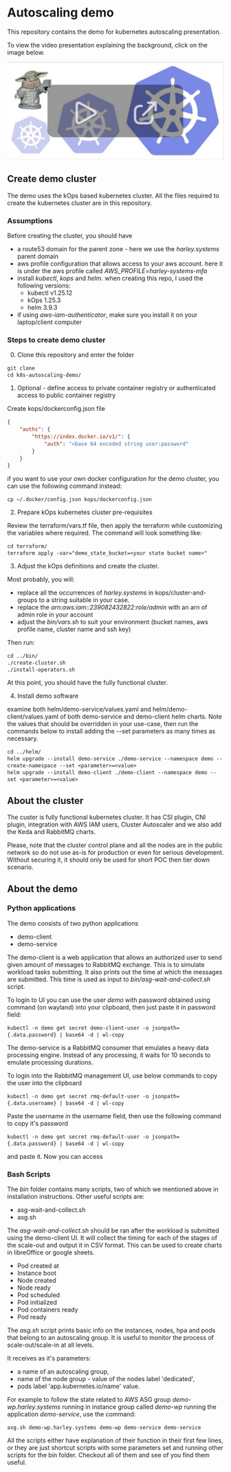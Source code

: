 
# Autoscaling demo 

This repository contains the demo for kubernetes autoscaling presentation. 

To view the video presentation explaining the background, click on the image below.

[![View video](video-thumbnail.png)](https://www.youtube.com/watch?v=MhbxY3G9ZpA)

## Create demo cluster

The demo uses the kOps based kubernetes cluster. All the files required to create the kubernetes cluster are in this repository.

### Assumptions

Before creating the cluster, you should have 

- a route53 domain for the parent zone - here we use the *harley.systems* parent domain
- aws profile configuration that allows access to your aws account. here it is under the aws profile called *AWS_PROFILE=harley-systems-mfa*
- install *kubectl*, *kops* and *helm*. when creating this repo, I used the following versions:
  - kubectl v1.25.12 
  - kOps 1.25.3
  - helm 3.9.3
- if using *aws-iam-authenticator*, make sure you install it on your laptop/client computer

### Steps to create demo cluster


0. Clone this repository and enter the folder

```shell
git clone 
cd k8s-autoscaling-demo/
```

1. Optional - define access to private container registry or authenticated access to public container registry

Create kops/dockerconfig.json file 

```json
{
	"auths": {
		"https://index.docker.io/v1/": {
			"auth": "<base 64 encoded string user:password"
		}
	}
}

```

if you want to use your own docker configuration for the demo cluster, you can use the following command instead:

```
cp ~/.docker/config.json kops/dockerconfig.json
```

2. Prepare kOps kubernetes cluster pre-requisites

Review the terraform/vars.tf file, then apply the terraform while customizing the variables
where required. The command will look something like:

```shell
cd terraform/
terraform apply -var="demo_state_bucket=<your state bucket name>" 
```

3. Adjust the kOps definitions and create the cluster.

Most probably, you will:
- replace all the occurrences of *harley.systems* in kops/cluster-and-groups to a string suitable in your case.
- replace the *arn:aws:iam::239082432822:role/admin* with an arn of admin role in your account
- adjust the *bin/vars.sh* to suit your environment (bucket names, aws profile name, cluster name and ssh key)

Then run:

```shell
cd ../bin/
./create-cluster.sh
./install-operators.sh
```

At this point, you should have the fully functional cluster.

4. Install demo software

examine both helm/demo-service/values.yaml and helm/demo-client/values.yaml of both demo-service and demo-client helm charts. 
Note the values that should be overridden in your use-case, then run the commands below to install adding the --set parameters as 
many times as necessary.

```shell
cd ../helm/
helm upgrade --install demo-service ./demo-service --namespace demo --create-namespace --set <parameter>=<value>
helm upgrade --install demo-client ./demo-client --namespace demo --set <parameter>=<value>
```

## About the cluster

The custer is fully functional kubernetes cluster. It has CSI plugin, CNI plugin, integration with AWS IAM users, Cluster Autoscaler and we also add the Keda and RabbitMQ charts.

Please, note that the cluster control plane and all the nodes are in the public network so do not use as-is for production or even for serious development. Without securing it, it should only be used for short POC then tier down scenario.

## About the demo

### Python applications

The demo consists of two python applications

- demo-client 
- demo-service

The demo-client is a web application that allows an authorized user to send given amount of messages to RabbitMQ exchange. This is to simulate workload tasks submitting. It also prints out the time at which the messages are submitted. This time is used as input to *bin/asg-wait-and-collect.sh* script.

To login to UI you can use the user *demo* with password obtained using command (on wayland) into your clipboard, then just paste it in password field:

```shell
kubectl -n demo get secret demo-client-user -o jsonpath={.data.password} | base64 -d | wl-copy
```

The demo-service is a RabbitMQ consumer that emulates a heavy data processing engine. Instead of any processing, it waits for 10 seconds to emulate processing durations.

To login into the RabbitMQ management UI, use below commands to copy the user into the clipboard

```shell
kubectl -n demo get secret rmq-default-user -o jsonpath={.data.username} | base64 -d | wl-copy
```

Paste the username in the username field, then use the following command to copy it's password

```shell
kubectl -n demo get secret rmq-default-user -o jsonpath={.data.password} | base64 -d | wl-copy
```

and paste it. Now you can access

### Bash Scripts

The *bin* folder contains many scripts, two of which we mentioned above in installation instructions.
Other useful scripts are:

- asg-wait-and-collect.sh
- asg.sh

The *asg-wait-and-collect.sh* should be ran after the workload is submitted using the demo-client UI. 
It will collect the timing for each of the stages of the scale-out and output it in CSV format.
This can be used to create charts in libreOffice or google sheets.

- Pod created at
- Instance boot
- Node created
- Node ready
- Pod scheduled
- Pod initialized
- Pod containers ready
- Pod ready

The *asg.sh* script prints basic info on the instances, nodes, hpa and pods that belong to an autoscaling group. It is useful to monitor the process of scale-out/scale-in at all levels.

It receives as it's parameters:
- a name of an autoscaling group, 
- name of the node group - value of the nodes label 'dedicated', 
- pods label 'app.kubernetes.io/name' value. 

For example to follow the state related to AWS ASG group *demo-wp.harley.systems* running in instance group called *demo-wp* running the application *demo-service*, use the command:

```shell
asg.sh demo-wp.harley.systems demo-wp demo-service demo-service
```

All the scripts either have explanation of their function in their first few lines, or they are just shortcut scripts
with some parameters set and running other scripts for the bin folder. Checkout all of them and see of you find them useful.